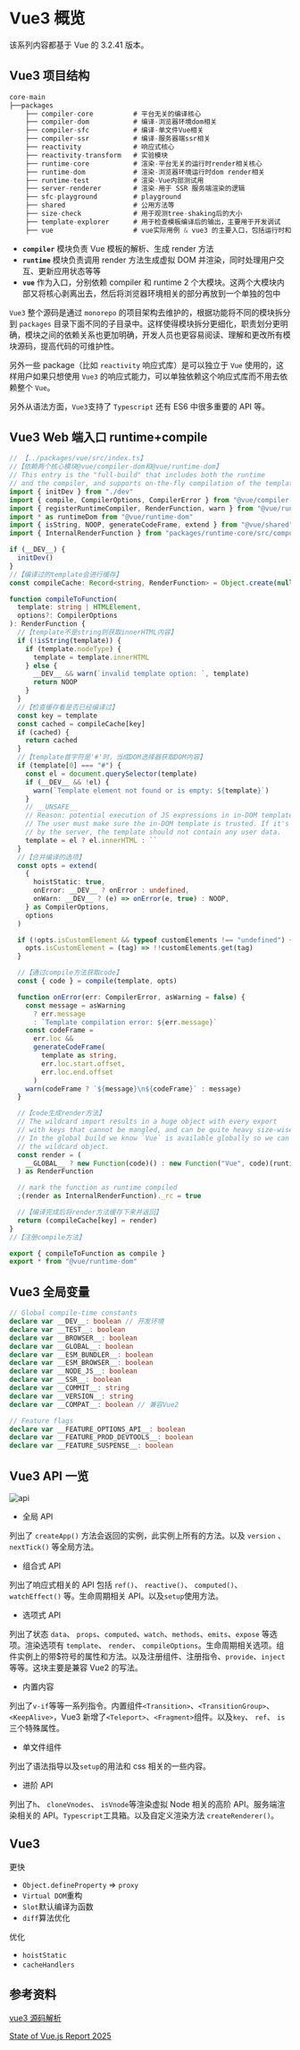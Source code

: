 # Vue3 概览

该系列内容都基于 Vue 的 3.2.41 版本。

## Vue3 项目结构

```js
core-main
├──packages
    ├── compiler-core          # 平台无关的编译核心
    ├── compiler-dom           # 编译-浏览器环境dom相关
    ├── compiler-sfc           # 编译-单文件Vue相关
    ├── compiler-ssr           # 编译-服务器端ssr相关
    ├── reactivity             # 响应式核心
    ├── reactivity-transform   # 实验模块
    ├── runtime-core           # 渲染-平台无关的运行时render相关核心
    ├── runtime-dom            # 渲染-浏览器环境运行时dom render相关
    ├── runtime-test           # 渲染-Vue内部测试用
    ├── server-renderer        # 渲染-用于 SSR 服务端渲染的逻辑
    ├── sfc-playground         # playground
    ├── shared                 # 公用方法等
    ├── size-check             # 用于观测tree-shaking后的大小
    ├── template-explorer      # 用于检查模板编译后的输出，主要用于开发调试
    ├── vue                    # vue实际用例 & vue3 的主要入口，包括运行时和编译器，包括几个不同的入口（开发版本、runtime 版本、full 版本）
```

- **`compiler`** 模块负责 Vue 模板的解析、生成 render 方法
- **`runtime`** 模块负责调用 render 方法生成虚拟 DOM 并渲染，同时处理用户交互、更新应用状态等等
- **`vue`** 作为入口，分别依赖 compiler 和 runtime 2 个大模块。这两个大模块内部又将核心剥离出去，然后将浏览器环境相关的部分再放到一个单独的包中

`Vue3` 整个源码是通过 `monorepo` 的项目架构去维护的，根据功能将不同的模块拆分到 `packages` 目录下面不同的子目录中。这样使得模块拆分更细化，职责划分更明确，模块之间的依赖关系也更加明确，开发人员也更容易阅读、理解和更改所有模块源码，提高代码的可维护性。

另外一些 package（比如 `reactivity` 响应式库）是可以独立于 `Vue` 使用的，这样用户如果只想使用 `Vue3` 的响应式能力，可以单独依赖这个响应式库而不用去依赖整个 `Vue`。

另外从语法方面，`Vue3`支持了 `Typescript` 还有 ES6 中很多重要的 API 等。

## Vue3 Web 端入口 runtime+compile

```ts
// 【../packages/vue/src/index.ts】
//【依赖两个核心模块@vue/compiler-dom和@vue/runtime-dom】
// This entry is the "full-build" that includes both the runtime
// and the compiler, and supports on-the-fly compilation of the template option.
import { initDev } from "./dev"
import { compile, CompilerOptions, CompilerError } from "@vue/compiler-dom"
import { registerRuntimeCompiler, RenderFunction, warn } from "@vue/runtime-dom"
import * as runtimeDom from "@vue/runtime-dom"
import { isString, NOOP, generateCodeFrame, extend } from "@vue/shared"
import { InternalRenderFunction } from "packages/runtime-core/src/component"

if (__DEV__) {
  initDev()
}
//【编译过的template会进行缓存】
const compileCache: Record<string, RenderFunction> = Object.create(null)

function compileToFunction(
  template: string | HTMLElement,
  options?: CompilerOptions
): RenderFunction {
  //【template不是string则获取innerHTML内容】
  if (!isString(template)) {
    if (template.nodeType) {
      template = template.innerHTML
    } else {
      __DEV__ && warn(`invalid template option: `, template)
      return NOOP
    }
  }
  //【检查缓存看是否已经编译过】
  const key = template
  const cached = compileCache[key]
  if (cached) {
    return cached
  }
  //【template首字符是'#'时，当成DOM选择器获取DOM内容】
  if (template[0] === "#") {
    const el = document.querySelector(template)
    if (__DEV__ && !el) {
      warn(`Template element not found or is empty: ${template}`)
    }
    // __UNSAFE__
    // Reason: potential execution of JS expressions in in-DOM template.
    // The user must make sure the in-DOM template is trusted. If it's rendered
    // by the server, the template should not contain any user data.
    template = el ? el.innerHTML : ``
  }
  //【合并编译的选项】
  const opts = extend(
    {
      hoistStatic: true,
      onError: __DEV__ ? onError : undefined,
      onWarn: __DEV__ ? (e) => onError(e, true) : NOOP,
    } as CompilerOptions,
    options
  )

  if (!opts.isCustomElement && typeof customElements !== "undefined") {
    opts.isCustomElement = (tag) => !!customElements.get(tag)
  }

  //【通过compile方法获取code】
  const { code } = compile(template, opts)

  function onError(err: CompilerError, asWarning = false) {
    const message = asWarning
      ? err.message
      : `Template compilation error: ${err.message}`
    const codeFrame =
      err.loc &&
      generateCodeFrame(
        template as string,
        err.loc.start.offset,
        err.loc.end.offset
      )
    warn(codeFrame ? `${message}\n${codeFrame}` : message)
  }

  //【code生成render方法】
  // The wildcard import results in a huge object with every export
  // with keys that cannot be mangled, and can be quite heavy size-wise.
  // In the global build we know `Vue` is available globally so we can avoid
  // the wildcard object.
  const render = (
    __GLOBAL__ ? new Function(code)() : new Function("Vue", code)(runtimeDom)
  ) as RenderFunction

  // mark the function as runtime compiled
  ;(render as InternalRenderFunction)._rc = true

  //【编译完成后将render方法缓存下来并返回】
  return (compileCache[key] = render)
}
//【注册compile方法】

export { compileToFunction as compile }
export * from "@vue/runtime-dom"
```

## Vue3 全局变量

```ts
// Global compile-time constants
declare var __DEV__: boolean // 开发环境
declare var __TEST__: boolean
declare var __BROWSER__: boolean
declare var __GLOBAL__: boolean
declare var __ESM_BUNDLER__: boolean
declare var __ESM_BROWSER__: boolean
declare var __NODE_JS__: boolean
declare var __SSR__: boolean
declare var __COMMIT__: string
declare var __VERSION__: string
declare var __COMPAT__: boolean // 兼容Vue2

// Feature flags
declare var __FEATURE_OPTIONS_API__: boolean
declare var __FEATURE_PROD_DEVTOOLS__: boolean
declare var __FEATURE_SUSPENSE__: boolean
```

## Vue3 API 一览

![api](./assets/api.png)

- 全局 API

列出了 `createApp()` 方法会返回的实例，此实例上所有的方法。以及 `version` 、 `nextTick()` 等全局方法。

- 组合式 API

列出了响应式相关的 API 包括 `ref()`、 `reactive()`、 `computed()`、 `watchEffect()` 等。生命周期相关 API。以及`setup`使用方法。

- 选项式 API

列出了状态 `data`、 `props`、`computed`、`watch`、`methods`、`emits`、`expose` 等选项。渲染选项有 `template`、 `render`、 `compileOptions`。生命周期相关选项。组件实例上的带$符号的属性和方法。以及注册组件、注册指令、`provide`、`inject`等等。这块主要是兼容 Vue2 的写法。

- 内置内容

列出了`v-if`等等一系列指令。内置组件`<Transition>`、`<TransitionGroup>`、`<KeepAlive>`，Vue3 新增了`<Teleport>`、`<Fragment>`组件。以及`key`、 `ref`、 `is`三个特殊属性。

- 单文件组件

列出了语法指导以及`setup`的用法和 css 相关的一些内容。

- 进阶 API

列出了`h`、 `cloneVnodes`、 `isVnode`等渲染虚拟 Node 相关的高阶 API。服务端渲染相关的 API。`Typescript`工具箱。以及自定义渲染方法 `createRenderer()`。

## Vue3

更快

- `Object.defineProperty` => `proxy`
- `Virtual DOM`重构
- `Slot`默认编译为函数
- `diff`算法优化

优化

- `hoistStatic`
- `cacheHandlers`

## 参考资料

[vue3 源码解析](https://zhuanlan.zhihu.com/p/362700214)

[State of Vue.js Report 2025](https://www.monterail.com/stateofvue)
